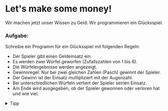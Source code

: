 # Let's make some money!

Wir machen jetzt unser Wissen zu Geld: Wir programmieren ein Glücksspiel.

<div class="exercise-box">
  <h3>Aufgabe:</h3>
  <p>Schreibe ein Programm für ein Glücksspiel mit folgenden Regeln:
  
+ Der Spieler gibt einen Geldeinsatz ein.
+ Es werden zwei Würfel geworfen (Zufallszahlen von 1 bis 6).
+ Die Würfelergebnisse werden angezeigt.
+ Gewinnregel: Nur bei zwei gleichen Zahlen (Pasch) gewinnt der Spieler.
+ Der Gewinn ist der Einsatz multipliziert mit der Augenzahl.
+ Bei unterschiedlichen Würfeln verliert der Spieler seinen Einsatz.
+ Am Ende wird ausgegeben, ob der Spieler gewonnen oder verloren hat und wie viel.
  </p>

</div>

<details>

 <summary>Tipp</summary>

Hier ist ein Grundgerüst für dein Programm:

```python
import random

# Begrüßung und Spielerklärung
print("Willkommen beim Würfelspiel!")
print("Bei zwei gleichen Zahlen gewinnst du.")
print("Du gewinnst deinen Einsatz multipliziert mit der Augenzahl.")
print("Ansonsten verlierst du deinen Einsatz.")

# Einsatz abfragen
einsatz = int(input("Wie viel möchtest du einsetzen? "))

# Würfeln
wuerfel1 = random.randint(1, 6)
wuerfel2 = random.randint(1, 6)

# Würfelergebnis ausgeben
print("Würfel 1: " + str(wuerfel1))
print("Würfel 2: " + str(wuerfel2))

# Hier kommt deine if-else Anweisung für die Gewinnbedingung


# Hier kommt deine Ausgabe für Gewinn oder Verlust


print("Danke fürs Spielen!")
```

</details>
